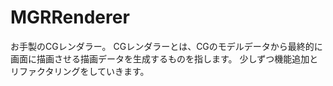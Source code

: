 # MGRRenderer

お手製のCGレンダラー。
CGレンダラーとは、CGのモデルデータから最終的に画面に描画させる描画データを生成するものを指します。
少しずつ機能追加とリファクタリングをしていきます。
